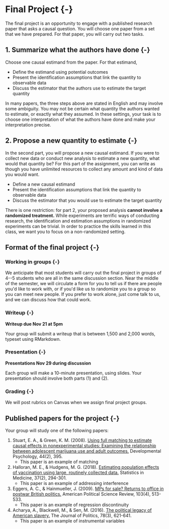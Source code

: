 
# Final Project {-}

The final project is an opportunity to engage with a published research paper that asks a causal question. You will choose one paper from a set that we have prepared. For that paper, you will carry out two tasks.

## 1. Summarize what the authors have done {-}

Choose one causal estimand from the paper. For that estimand,

* Define the estimand using potential outcomes
* Present the identification assumptions that link the quantity to observable data
* Discuss the estimator that the authors use to estimate the target quantity

In many papers, the three steps above are stated in English and may involve some ambiguity. You may not be certain what quantity the authors wanted to estimate, or exactly what they assumed. In these settings, your task is to choose one interpretation of what the authors have done and make your interpretation precise.

## 2. Propose a new quantity to estimate  {-}

In the second part, you will propose a new causal estimand. If you were to collect new data or conduct new analysis to estimate a new quantity, what would that quantity be? For this part of the assignment, you can write as though you have unlimited resources to collect any amount and kind of data you would want.

* Define a new causal estimand
* Present the identification assumptions that link the quantity to observable data
* Discuss the estimator that you would use to estimate the target quantity

There is one restriction: for part 2, your proposed analysis **cannot involve a randomized treatment.** While experiments are terrific ways of conducting research, the identification and estimation assumptions in randomized experiments can be trivial. In order to practice the skills learned in this class, we want you to focus on a non-randomized setting.

## Format of the final project {-}

### Working in groups {-}

We anticipate that most students will carry out the final project in groups of 4--5 students who are all in the same discussion section. Near the middle of the semester, we will circulate a form for you to tell us if there are people you'd like to work with, or if you'd like us to randomize you to a group so you can meet new people. If you prefer to work alone, just come talk to us, and we can discuss how that could work.

### Writeup {-}

**Writeup due Nov 21 at 5pm**

Your group will submit a writeup that is between 1,500 and 2,000 words, typeset using RMarkdown.

### Presentation {-}

**Presentations Nov 29 during discussion**

Each group will make a 10-minute presentation, using slides. Your presentation should involve both parts (1) and (2).

### Grading {-}

We will post rubrics on Canvas when we assign final project groups.

## Published papers for the project {-}

Your group will study one of the following papers:

1. Stuart, E. A., \& Green, K. M. (2008). [Using full matching to estimate causal effects in nonexperimental studies: Examining the relationship between adolescent marijuana use and adult outcomes.](https://www.ncbi.nlm.nih.gov/pmc/articles/PMC5784842/) Developmental Psychology, 44(2), 395.
     * This paper is an example of matching
2. Halloran, M. E., & Hudgens, M. G. (2018). [Estimating population effects of vaccination using large, routinely collected data.](https://doi.org/10.1002/sim.7392) Statistics in Medicine, 37(2), 294-301.
     * This paper is an example of addressing interference
3. Eggers, A. C., \& Hainmueller, J. (2009). [MPs for sale? Returns to office in postwar British politics.](https://doi.org/10.1017/S0003055409990190) American Political Science Review, 103(4), 513-533.
     * This paper is an example of regression discontinuity
4. Acharya, A., Blackwell, M., \& Sen, M. (2016). [The political legacy of American slavery.](https://doi.org/10.1086/686631) The Journal of Politics, 78(3), 621-641.
     * This paper is an example of instrumental variables

